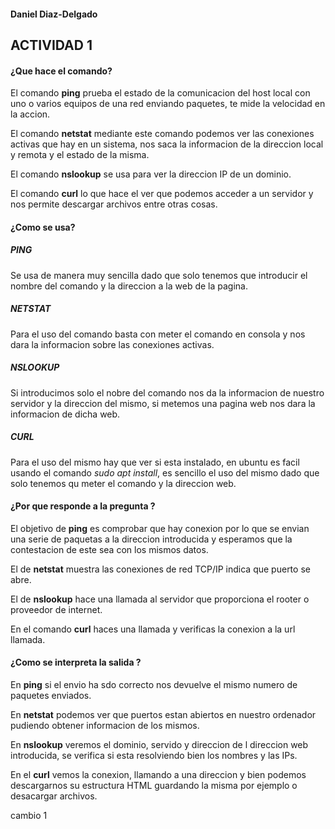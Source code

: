 #### Daniel Diaz-Delgado

## ACTIVIDAD 1

#### ¿Que hace el comando?

El comando **ping** prueba el estado de la comunicacion del host local con uno o varios equipos de una red enviando paquetes, te mide la velocidad en la accion.

El comando **netstat** mediante este comando podemos ver las conexiones activas que hay en un sistema, nos saca la informacion de la direccion local y remota y el estado de la misma.

El comando **nslookup** se usa para ver la direccion IP de un dominio.

El comando **curl** lo que hace el ver que podemos acceder a un servidor y nos permite descargar archivos entre otras cosas.

#### ¿Como se usa?

##### PING 

Se usa de manera muy sencilla dado que solo tenemos que introducir el nombre del comando y la direccion a la web de la pagina.

##### NETSTAT 

Para el uso del comando basta con meter el comando en consola y nos dara la informacion sobre las conexiones activas.

##### NSLOOKUP

Si introducimos solo el nobre del comando nos da la informacion de nuestro servidor y la direccion del mismo, si metemos una pagina web nos dara la informacion de dicha web.

##### CURL

Para el uso del mismo hay que ver si esta instalado, en ubuntu es facil usando el comando _sudo apt install_, es sencillo el uso del mismo dado que solo tenemos qu meter el comando y la direccion web.

#### ¿Por que responde a la pregunta ? 

El objetivo de **ping** es comprobar que hay conexion por lo que se envian una serie de paquetas a la direccion introducida y esperamos que la contestacion de este sea con los mismos datos.

El de **netstat** muestra las conexiones de red TCP/IP indica que puerto se abre.

El de **nslookup** hace una llamada al servidor que proporciona el rooter o proveedor de internet.

En el comando **curl** haces una llamada y verificas la conexion a la url llamada.

#### ¿Como se interpreta la salida ?

En **ping** si el envio ha sdo correcto nos devuelve el mismo numero de paquetes enviados.

En **netstat** podemos ver que puertos estan abiertos en nuestro ordenador pudiendo obtener informacion de los mismos.

En **nslookup** veremos el dominio, servido y direccion de l direccion web introducida, se verifica si esta resolviendo bien los nombres y las IPs.

En el **curl** vemos la conexion, llamando a una direccion y bien podemos descargarnos su estructura HTML guardando la misma por ejemplo o  desacargar archivos. 

cambio 1


